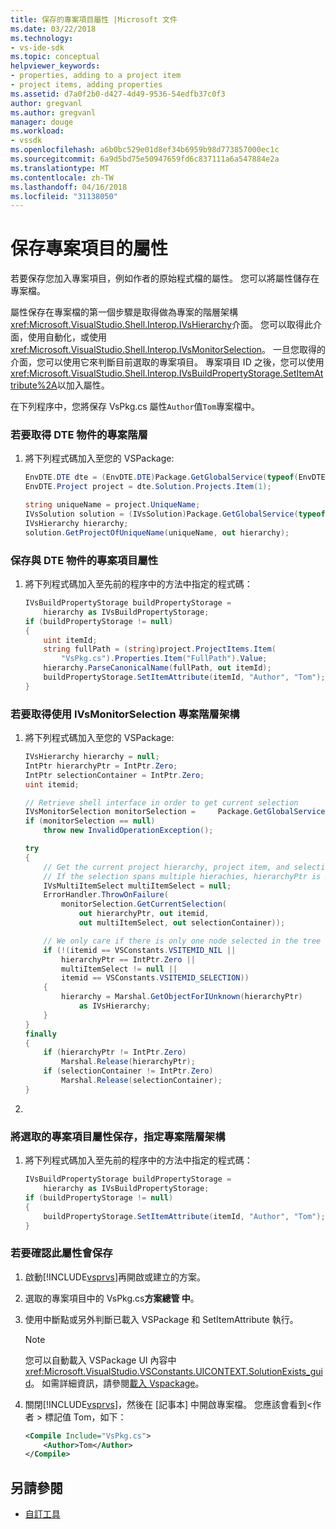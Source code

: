 ```yaml
---
title: 保存的專案項目屬性 |Microsoft 文件
ms.date: 03/22/2018
ms.technology:
- vs-ide-sdk
ms.topic: conceptual
helpviewer_keywords:
- properties, adding to a project item
- project items, adding properties
ms.assetid: d7a0f2b0-d427-4d49-9536-54edfb37c0f3
author: gregvanl
ms.author: gregvanl
manager: douge
ms.workload:
- vssdk
ms.openlocfilehash: a6b0bc529e01d8ef34b6959b98d773857000ec1c
ms.sourcegitcommit: 6a9d5bd75e50947659fd6c837111a6a547884e2a
ms.translationtype: MT
ms.contentlocale: zh-TW
ms.lasthandoff: 04/16/2018
ms.locfileid: "31138050"
---
```

# <a name="persisting-the-property-of-a-project-item"></a>保存專案項目的屬性
若要保存您加入專案項目，例如作者的原始程式檔的屬性。 您可以將屬性儲存在專案檔。

 屬性保存在專案檔的第一個步驟是取得做為專案的階層架構<xref:Microsoft.VisualStudio.Shell.Interop.IVsHierarchy>介面。 您可以取得此介面，使用自動化，或使用<xref:Microsoft.VisualStudio.Shell.Interop.IVsMonitorSelection>。 一旦您取得的介面，您可以使用它來判斷目前選取的專案項目。 專案項目 ID 之後，您可以使用<xref:Microsoft.VisualStudio.Shell.Interop.IVsBuildPropertyStorage.SetItemAttribute%2A>以加入屬性。

 在下列程序中，您將保存 VsPkg.cs 屬性`Author`值`Tom`專案檔中。

### <a name="to-obtain-the-project-hierarchy-with-the-dte-object"></a>若要取得 DTE 物件的專案階層

1.  將下列程式碼加入至您的 VSPackage:

    ```csharp
    EnvDTE.DTE dte = (EnvDTE.DTE)Package.GetGlobalService(typeof(EnvDTE.DTE));
    EnvDTE.Project project = dte.Solution.Projects.Item(1);

    string uniqueName = project.UniqueName;
    IVsSolution solution = (IVsSolution)Package.GetGlobalService(typeof(SVsSolution));
    IVsHierarchy hierarchy;
    solution.GetProjectOfUniqueName(uniqueName, out hierarchy);
    ```

### <a name="to-persist-the-project-item-property-with-the-dte-object"></a>保存與 DTE 物件的專案項目屬性

1.  將下列程式碼加入至先前的程序中的方法中指定的程式碼：

    ```csharp
    IVsBuildPropertyStorage buildPropertyStorage =
        hierarchy as IVsBuildPropertyStorage;
    if (buildPropertyStorage != null)
    {
        uint itemId;
        string fullPath = (string)project.ProjectItems.Item(
            "VsPkg.cs").Properties.Item("FullPath").Value;
        hierarchy.ParseCanonicalName(fullPath, out itemId);
        buildPropertyStorage.SetItemAttribute(itemId, "Author", "Tom");
    }
    ```

### <a name="to-obtain-the-project-hierarchy-using-ivsmonitorselection"></a>若要取得使用 IVsMonitorSelection 專案階層架構

1.  將下列程式碼加入至您的 VSPackage:

    ```csharp
    IVsHierarchy hierarchy = null;
    IntPtr hierarchyPtr = IntPtr.Zero;
    IntPtr selectionContainer = IntPtr.Zero;
    uint itemid;

    // Retrieve shell interface in order to get current selection
    IVsMonitorSelection monitorSelection =     Package.GetGlobalService(typeof(SVsShellMonitorSelection)) as     IVsMonitorSelection;
    if (monitorSelection == null)
        throw new InvalidOperationException();

    try
    {
        // Get the current project hierarchy, project item, and selection container for the current selection
        // If the selection spans multiple hierachies, hierarchyPtr is Zero
        IVsMultiItemSelect multiItemSelect = null;
        ErrorHandler.ThrowOnFailure(
            monitorSelection.GetCurrentSelection(
                out hierarchyPtr, out itemid,
                out multiItemSelect, out selectionContainer));

        // We only care if there is only one node selected in the tree
        if (!(itemid == VSConstants.VSITEMID_NIL ||
            hierarchyPtr == IntPtr.Zero ||
            multiItemSelect != null ||
            itemid == VSConstants.VSITEMID_SELECTION))
        {
            hierarchy = Marshal.GetObjectForIUnknown(hierarchyPtr)
                as IVsHierarchy;
        }
    }
    finally
    {
        if (hierarchyPtr != IntPtr.Zero)
            Marshal.Release(hierarchyPtr);
        if (selectionContainer != IntPtr.Zero)
            Marshal.Release(selectionContainer);
    }
    ```

2.

### <a name="to-persist-the-selected-project-item-property-given-the-project-hierarchy"></a>將選取的專案項目屬性保存，指定專案階層架構

1.  將下列程式碼加入至先前的程序中的方法中指定的程式碼：

    ```csharp
    IVsBuildPropertyStorage buildPropertyStorage =
        hierarchy as IVsBuildPropertyStorage;
    if (buildPropertyStorage != null)
    {
        buildPropertyStorage.SetItemAttribute(itemId, "Author", "Tom");
    }
    ```

### <a name="to-verify-that-the-property-is-persisted"></a>若要確認此屬性會保存

1.  啟動[!INCLUDE[vsprvs](../code-quality/includes/vsprvs_md.md)]再開啟或建立的方案。

2.  選取的專案項目中的 VsPkg.cs**方案總管 中**。

3.  使用中斷點或另外判斷已載入 VSPackage 和 SetItemAttribute 執行。

    > [!NOTE]
    > 您可以自動載入 VSPackage UI 內容中<xref:Microsoft.VisualStudio.VSConstants.UICONTEXT.SolutionExists_guid>。 如需詳細資訊，請參閱[載入 Vspackage](../extensibility/loading-vspackages.md)。

4.  關閉[!INCLUDE[vsprvs](../code-quality/includes/vsprvs_md.md)]，然後在 [記事本] 中開啟專案檔。 您應該會看到\<作者 > 標記值 Tom，如下：

    ```xml
    <Compile Include="VsPkg.cs">
        <Author>Tom</Author>
    </Compile>
    ```

## <a name="see-also"></a>另請參閱

- [自訂工具](../extensibility/internals/custom-tools.md)